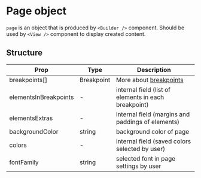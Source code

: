 # Page object
`page` is an object that is produced by `<Builder />` component. Should be used by `<View />` component to display created content. 

## Structure

| Prop | Type | Description |
| --- | --- | --- |
| breakpoints[] | Breakpoint | More about <a href="./03-BREAKPOINTS.md">breakpoints</a> |
| elementsInBreakpoints | -| internal field (list of elements in each breakpoint) |
| elementsExtras | - | internal field (margins and paddings of elements) |
| backgroundColor | string | background color of page |
| colors | - | internal field (saved colors selected by user) |
| fontFamily | string | selected font in page settings by user |